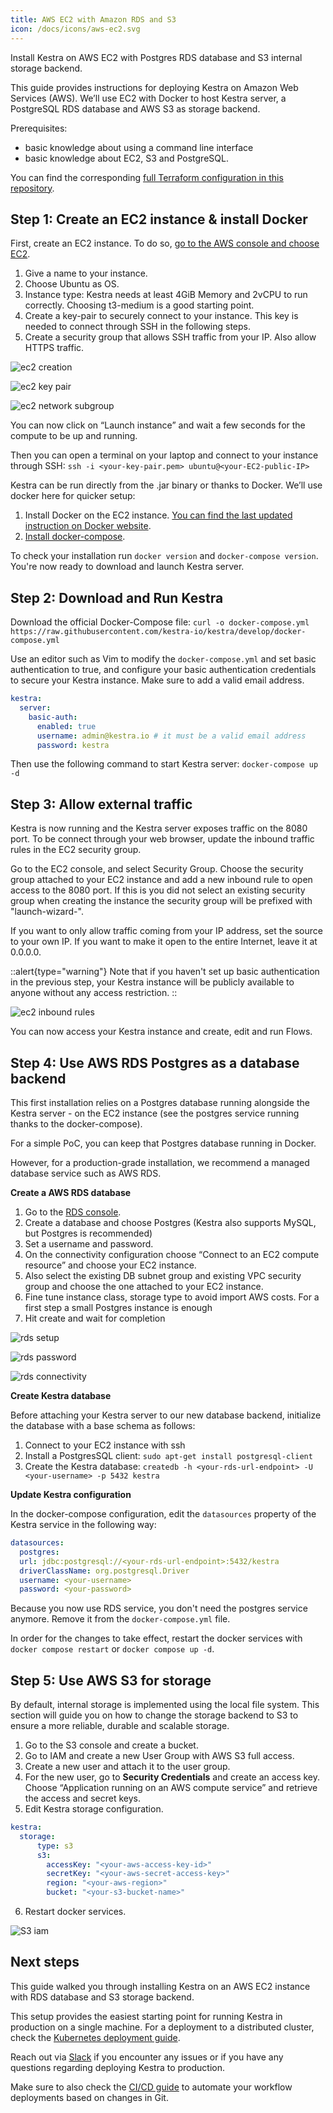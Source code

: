 ```yaml
---
title: AWS EC2 with Amazon RDS and S3
icon: /docs/icons/aws-ec2.svg
---
```


Install Kestra on AWS EC2 with Postgres RDS database and S3 internal storage backend.

This guide provides instructions for deploying Kestra on Amazon Web Services (AWS). We’ll use EC2 with Docker to host Kestra server, a PostgreSQL RDS database and AWS S3 as storage backend.

Prerequisites:
* basic knowledge about using a command line interface
* basic knowledge about EC2, S3 and PostgreSQL.

You can find the corresponding [full Terraform configuration in this repository](https://github.com/kestra-io/terraform-deployments/tree/main/aws-ec2).

## Step 1: Create an EC2 instance & install Docker

First, create an EC2 instance. To do so, [go to the AWS console and choose EC2](https://eu-north-1.console.aws.amazon.com/ec2/home).
1. Give a name to your instance.
2. Choose Ubuntu as OS.
3. Instance type: Kestra needs at least 4GiB Memory and 2vCPU to run correctly. Choosing t3-medium is a good starting point.
4. Create a key-pair to securely connect to your instance. This key is needed to connect through SSH in the following steps.
5. Create a security group that allows SSH traffic from your IP. Also allow HTTPS traffic.

![ec2 creation](/docs/administrator-guide/deployment/aws-ec2/ec2_setup1.png)

![ec2 key pair](/docs/administrator-guide/deployment/aws-ec2/ec2_setup2.png)

![ec2 network subgroup](/docs/administrator-guide/deployment/aws-ec2/ec2_setup3.png)

You can now click on “Launch instance” and wait a few seconds for the compute to be up and running.

Then you can open a terminal on your laptop and connect to your instance through SSH: `ssh -i <your-key-pair.pem> ubuntu@<your-EC2-public-IP>`

Kestra can be run directly from the .jar binary or thanks to Docker. We’ll use docker here for quicker setup:
1. Install Docker on the EC2 instance. [You can find the last updated instruction on Docker website](https://docs.docker.com/engine/install/ubuntu/).
2. [Install docker-compose](https://docs.docker.com/compose/install/).

To check your installation run `docker version` and `docker-compose version`. You're now ready to download and launch Kestra server.


## Step 2: Download and Run Kestra

Download the official Docker-Compose file: `curl -o docker-compose.yml https://raw.githubusercontent.com/kestra-io/kestra/develop/docker-compose.yml`

Use an editor such as Vim to modify the `docker-compose.yml` and set basic authentication to true, and configure your basic authentication credentials to secure your Kestra instance. Make sure to add a valid email address.

```yaml
kestra:
  server:
    basic-auth:
      enabled: true
      username: admin@kestra.io # it must be a valid email address
      password: kestra
```

Then use the following command to start Kestra server: `docker-compose up -d`

## Step 3: Allow external traffic

Kestra is now running and the Kestra server exposes traffic on the 8080 port. To be connect through your web browser, update the inbound traffic rules in the EC2 security group. 

Go to the EC2 console, and select Security Group. Choose the security group attached to your EC2 instance and add a new inbound rule to open access to the 8080 port. If this is you did not select an existing security group when creating the instance the security group will be prefixed with "launch-wizard-".

If you want to only allow traffic coming from your IP address, set the source to your own IP. If you want to make it open to the entire Internet, leave it at 0.0.0.0.

::alert{type="warning"}
Note that if you haven't set up basic authentication in the previous step, your Kestra instance will be publicly available to anyone without any access restriction.
::


![ec2 inbound rules](/docs/administrator-guide/deployment/aws-ec2/ec2_security_group_port_inbound_rules.png)

You can now access your Kestra instance and create, edit and run Flows.


## Step 4: Use AWS RDS Postgres as a database backend

This first installation relies on a Postgres database running alongside the Kestra server - on the EC2 instance (see the postgres service running thanks to the docker-compose).

For a simple PoC, you can keep that Postgres database running in Docker.

However, for a production-grade installation, we recommend a managed database service such as AWS RDS.

**Create a AWS RDS database**

1. Go to the [RDS console](https://eu-north-1.console.aws.amazon.com/rds/home).
2. Create a database and choose Postgres (Kestra also supports MySQL, but Postgres is recommended)
3. Set a username and password.
4. On the connectivity configuration choose “Connect to an EC2 compute resource” and choose your EC2 instance.
5. Also select the existing DB subnet group and existing VPC security group and choose the one attached to your EC2 instance.
5. Fine tune instance class, storage  type to avoid import AWS costs. For a first step a small Postgres instance is enough
6. Hit create and wait for completion

![rds setup](/docs/administrator-guide/deployment/aws-ec2/rds_setup1.png)

![rds password](/docs/administrator-guide/deployment/aws-ec2/rds_setup2.png)

![rds connectivity](/docs/administrator-guide/deployment/aws-ec2/rds_setup3.png)

**Create Kestra database**

Before attaching your Kestra server to our new database backend, initialize the database with a base schema as follows:
1. Connect to your EC2 instance with ssh
2. Install a PostgresSQL client: `sudo apt-get install postgresql-client`
3. Create the Kestra database: `createdb -h <your-rds-url-endpoint> -U <your-username> -p 5432 kestra`

**Update Kestra configuration**

In the docker-compose configuration, edit the `datasources` property of the Kestra service in the following way:

```yaml
datasources:
  postgres:
  url: jdbc:postgresql://<your-rds-url-endpoint>:5432/kestra
  driverClassName: org.postgresql.Driver
  username: <your-username>
  password: <your-password>
```

Because you now use RDS service, you don't need the postgres service anymore. Remove it from the `docker-compose.yml` file.

In order for the changes to take effect, restart the docker services with `docker compose restart` or `docker compose up -d`.

## Step 5: Use AWS S3 for storage

By default, internal storage is implemented using the local file system. This section will guide you on how to change the storage backend to S3 to ensure a more reliable, durable and scalable storage.

1. Go to the S3 console and create a bucket.
2. Go to IAM and create a new User Group with AWS S3 full access.
3. Create a new user and attach it to the user group.
4. For the new user, go to **Security Credentials** and create an access key. Choose “Application running on an AWS compute service” and retrieve the access and secret keys.
5. Edit Kestra storage configuration.

```yaml
kestra:
  storage:
      type: s3
      s3:
        accessKey: "<your-aws-access-key-id>"
        secretKey: "<your-aws-secret-access-key>"
        region: "<your-aws-region>"
        bucket: "<your-s3-bucket-name>"
```

6. Restart docker services.

![S3 iam](/docs/administrator-guide/deployment/aws-ec2/IAM-usergroup.png)

## Next steps

This guide walked you through installing Kestra on an AWS EC2 instance with RDS database and S3 storage backend.

This setup provides the easiest starting point for running Kestra in production on a single machine. For a deployment to a distributed cluster, check the [Kubernetes deployment guide](03.kubernetes.md).

Reach out via [Slack](https://kestra.io/slack) if you encounter any issues or if you have any questions regarding deploying Kestra to production.

Make sure to also check the [CI/CD guide](https://kestra.io/docs/developer-guide/cicd) to automate your workflow deployments based on changes in Git.
